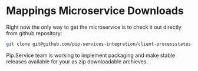 # Mappings Microservice Downloads

Right now the only way to get the microservice is to check it out directly from github repository:

```bash
git clone git@github.com/pip-services-integration/client-processstates-node.git
```

Pip.Service team is working to implement packaging and make stable releases available for your 
as zip downloadable archieves.
